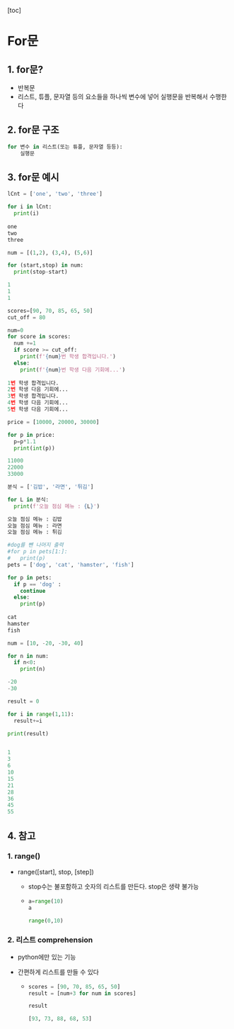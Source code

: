 [toc]

# For문

## 1. for문?

- 반복문
- 리스트, 튜플, 문자열 등의 요소들을 하나씩 변수에 넣어 실행문을 반복해서 수행한다



## 2. for문 구조

```python
for 변수 in 리스트(또는 튜플, 문자열 등등):
	실행문
```



## 3. for문 예시

```python
lCnt = ['one', 'two', 'three']

for i in lCnt:
  print(i)
  
one
two
three
```

```python
num = [(1,2), (3,4), (5,6)]

for (start,stop) in num:
  print(stop-start)

1
1
1
```

```python
scores=[90, 70, 85, 65, 50]
cut_off = 80

num=0
for score in scores:
  num +=1
  if score >= cut_off:
    print(f'{num}번 학생 합격입니다.')
  else:
    print(f'{num}번 학생 다음 기회에...')
    
1번 학생 합격입니다.
2번 학생 다음 기회에...
3번 학생 합격입니다.
4번 학생 다음 기회에...
5번 학생 다음 기회에...
```

```python
price = [10000, 20000, 30000]

for p in price:
  p=p*1.1
  print(int(p))

11000
22000
33000
```

```python
분식 = ['김밥', '라면', '튀김']

for L in 분식:
  print(f'오늘 점심 메뉴 : {L}')

오늘 점심 메뉴 : 김밥
오늘 점심 메뉴 : 라면
오늘 점심 메뉴 : 튀김
```

```python
#dog를 뺀 나머지 출력
#for p in pets[1:]:
#	print(p)
pets = ['dog', 'cat', 'hamster', 'fish']

for p in pets:
  if p == 'dog' :
    continue
  else:
    print(p)
    
cat
hamster
fish
```

```python
num = [10, -20, -30, 40]

for n in num:
  if n<0:
    print(n)

-20
-30
```

```python
result = 0

for i in range(1,11):
  result+=i

print(result)


1
3
6
10
15
21
28
36
45
55
```



## 4. 참고

### 1. range()

- range([start], stop, [step])

  - stop수는 불포함하고 숫자의 리스트를 만든다. stop은 생략 불가능

  - ```python
    a=range(10)
    a
    
    range(0,10)
    ```

### 2. 리스트 comprehension

- python에만 있는 기능

- 간편하게 리스트를 만들 수 있다

  - ```python
    scores = [90, 70, 85, 65, 50]
    result = [num+3 for num in scores]
    
    result
    
    [93, 73, 88, 68, 53]
    ```






